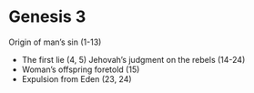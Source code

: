 # Genesis 3

Origin of man’s sin (1-13)
- The first lie (4, 5)
Jehovah’s judgment on the rebels (14-24)
- Woman’s offspring foretold (15)
- Expulsion from Eden (23, 24)
